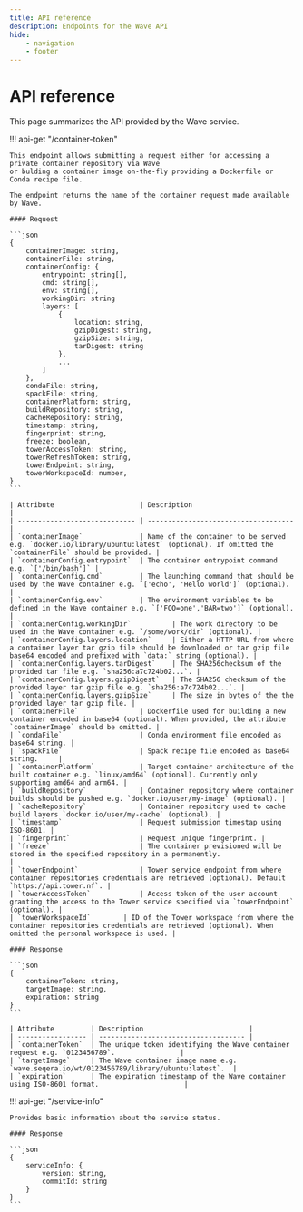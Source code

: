 ```yaml
---
title: API reference
description: Endpoints for the Wave API
hide:
    - navigation
    - footer
---
```


# API reference

This page summarizes the API provided by the Wave service.

!!! api-get "/container-token"

    This endpoint allows submitting a request either for accessing a private container repository via Wave
    or bulding a container image on-the-fly providing a Dockerfile or Conda recipe file.

    The endpoint returns the name of the container request made available by Wave.

    #### Request

    ```json
    {
        containerImage: string,
        containerFile: string,
        containerConfig: {
            entrypoint: string[],
            cmd: string[],
            env: string[],
            workingDir: string
            layers: [
                {
                    location: string,
                    gzipDigest: string,
                    gzipSize: string,
                    tarDigest: string
                },
                ...
            ]
        },
        condaFile: string,
        spackFile: string,
        containerPlatform: string,
        buildRepository: string,
        cacheRepository: string,
        timestamp: string,
        fingerprint: string,
        freeze: boolean,
        towerAccessToken: string,
        towerRefreshToken: string,
        towerEndpoint: string,
        towerWorkspaceId: number,
    }
    ```

    | Attribute                     | Description                          |
    | ----------------------------- | ------------------------------------ |
    | `containerImage`              | Name of the container to be served e.g. `docker.io/library/ubuntu:latest` (optional). If omitted the `containerFile` should be provided. |
    | `containerConfig.entrypoint`  | The container entrypoint command e.g. `['/bin/bash']` |
    | `containerConfig.cmd`         | The launching command that should be used by the Wave container e.g. `['echo', 'Hello world']` (optional). |
    | `containerConfig.env`         | The environment variables to be defined in the Wave container e.g. `['FOO=one','BAR=two']` (optional). |
    | `containerConfig.workingDir`          | The work directory to be used in the Wave container e.g. `/some/work/dir` (optional). |
    | `containerConfig.layers.location`     | Either a HTTP URL from where a container layer tar gzip file should be downloaded or tar gzip file base64 encoded and prefixed with `data:` string (optional). |
    | `containerConfig.layers.tarDigest`    | The SHA256checksum of the provided tar file e.g. `sha256:a7c724b02...`. |
    | `containerConfig.layers.gzipDigest`   | The SHA256 checksum of the provided layer tar gzip file e.g. `sha256:a7c724b02...`. |
    | `containerConfig.layers.gzipSize`     | The size in bytes of the the provided layer tar gzip file. |
    | `containerFile`               | Dockerfile used for building a new container encoded in base64 (optional). When provided, the attribute `containerImage` should be omitted. |
    | `condaFile`                   | Conda environment file encoded as base64 string. |
    | `spackFile`                   | Spack recipe file encoded as base64 string.     |
    | `containerPlatform`           | Target container architecture of the built container e.g. `linux/amd64` (optional). Currently only supporting amd64 and arm64. |
    | `buildRepository`             | Container repository where container builds should be pushed e.g. `docker.io/user/my-image` (optional). |
    | `cacheRepository`             | Container repository used to cache build layers `docker.io/user/my-cache` (optional). |
    | `timestamp`                   | Request submission timestap using ISO-8601. |
    | `fingerprint`                 | Request unique fingerprint. |
    | `freeze`                      | The container previsioned will be stored in the specified repository in a permanently.                                         |
    | `towerEndpoint`               | Tower service endpoint from where container repositories credentials are retrieved (optional). Default `https://api.tower.nf`. |
    | `towerAccessToken`            | Access token of the user account granting the access to the Tower service specified via `towerEndpoint` (optional). |
    | `towerWorkspaceId`        | ID of the Tower workspace from where the container repositories credentials are retrieved (optional). When omitted the personal workspace is used. |

    #### Response

    ```json
    {
        containerToken: string,
        targetImage: string,
        expiration: string
    }
    ```

    | Attribute         | Description                          |
    | ----------------- | ------------------------------------ |
    | `containerToken`  | The unique token identifying the Wave container request e.g. `0123456789`.                |
    | `targetImage`     | The Wave container image name e.g. `wave.seqera.io/wt/0123456789/library/ubuntu:latest`.  |
    | `expiration`      | The expiration timestamp of the Wave container using ISO-8601 format.                     |

!!! api-get "/service-info"

    Provides basic information about the service status.

    #### Response

    ```json
    {
        serviceInfo: {
            version: string,
            commitId: string
        }
    }
    ```
